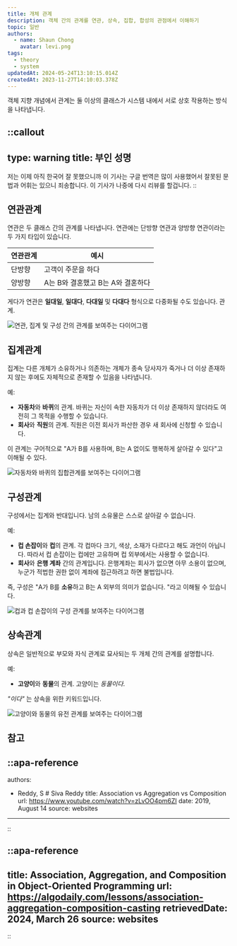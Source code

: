 ```yaml
---
title: 개체 관계
description: 객체 간의 관계를 연관, 상속, 집합, 합성의 관점에서 이해하기
topic: 일반
authors:
  - name: Shaun Chong
    avatar: levi.png
tags:
  - theory
  - system
updatedAt: 2024-05-24T13:10:15.014Z
createdAt: 2023-11-27T14:10:03.378Z
---
```


객체 지향 개념에서 관계는 둘 이상의 클래스가 시스템 내에서 서로 상호 작용하는 방식을 나타냅니다.

<!--more-->

<!-- prettier-ignore-start -->
::callout
---
type: warning
title: 부인 성명
---
저는 이제 아직 한국어 잘 못했으니까 이 기사는 구글 번역은 많이 사용했어서 잘못된 문법과 어휘는 있으니 죄송합니다. 이 기사가 나중에 다시 리뷰를 할겁니다.
::
<!-- prettier-ignore-end -->

## 연관관계

연관은 두 클래스 간의 관계를 나타냅니다. 연관에는 단방향 연관과 양방향 연관이라는 두 가지 타입이 있습니다.

| 연관관계 | 예시                              |
| -------- | --------------------------------- |
| 단방향   | 고객이 주문을 하다                |
| 양방향   | A는 B와 결혼했고 B는 A와 결혼하다 |

게다가 연관은 **일대일**, **일대다**, **다대일** 및 **다대다** 형식으로 다중화될 수도 있습니다. 관계.

![연관, 집계 및 구성 간의 관계를 보여주는 다이어그램](/images/object-relationships/association.png)

## 집계관계

집계는 다른 개체가 소유하거나 의존하는 개체가 종속 당사자가 죽거나 더 이상 존재하지 않는 후에도 자체적으로 존재할 수 있음을 나타냅니다.

예:

- **자동차**와 **바퀴**의 관계. 바퀴는 자신이 속한 자동차가 더 이상 존재하지 않더라도 여전히 그 목적을 수행할 수 있습니다.
- **회사**와 **직원**의 관계. 직원은 이전 회사가 파산한 경우 새 회사에 신청할 수 있습니다.

이 관계는 구어적으로 "A가 B를 사용하며, B는 A 없이도 행복하게 살아갈 수 있다"고 이해될 수 있다.

![자동차와 바퀴의 집합관계를 보여주는 다이어그램](/images/object-relationships/aggregation.png)

## 구성관계

구성에서는 집계와 반대입니다. 남의 소유물은 스스로 살아갈 수 없습니다.

예:

- **컵 손잡이**와 **컵**의 관계. 각 컵마다 크기, 색상, 소재가 다르다고 해도 과언이 아닙니다. 따라서 컵 손잡이는 컵에만 고유하며 컵 외부에서는 사용할 수 없습니다.
- **회사**와 **은행 계좌** 간의 관계입니다. 은행계좌는 회사가 없으면 아무 소용이 없으며, 누군가 적법한 권한 없이 계좌에 접근하려고 하면 불법입니다.

즉, 구성은 "A가 B를 **소유**하고 B는 A 외부의 의미가 없습니다. "라고 이해될 수 있습니다.

![컵과 컵 손잡이의 구성 관계를 보여주는 다이어그램](/images/object-relationships/composition.png)

## 상속관계

상속은 일반적으로 부모와 자식 관계로 묘사되는 두 개체 간의 관계를 설명합니다.

예:

- **고양이**와 **동물**의 관계. 고양이는 _동물이다_.

_"이다"_ 는 상속을 위한 키워드입니다.

![고양이와 동물의 유전 관계를 보여주는 다이어그램](/images/object-relationships/inheritance.png)

## 참고

<!-- prettier-ignore-start -->
::apa-reference
---
authors:
 - Reddy, S # Siva Reddy
title: Association vs Aggregation vs Composition
url: https://www.youtube.com/watch?v=zLvOO4pm6ZI
date: 2019, August 14
source: websites
---
::

::apa-reference
---
title: Association, Aggregation, and Composition in Object-Oriented Programming
url: https://algodaily.com/lessons/association-aggregation-composition-casting
retrievedDate: 2024, March 26
source: websites
---
::
<!-- prettier-ignore-end -->
